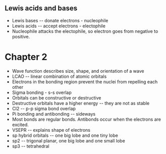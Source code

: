 ## Lewis acids and bases
* Lewis bases -- donate electrons - nucleophile
* Lewis acids -- accept electrons - electophile
* Nucleophile attacks the electophile, so electron goes from negative to positive.

# Chapter 2

* Wave function describes size, shape, and orientation of a wave
* LCAO -- linear combination of atomic orbitals
* Electrons in the bonding region prevent the nuclei from repelling each other
* Sigma bonding - s-s overlap
* Orbitals can be constructive or destructive
* Destructive orbitals have a higher energy -- they are not as stable
* Cl2 -- p-p sigma bond overlap
* Pi bonding and antibonding -- sideways
* Most bonds are regular bonds. Antibonds occur when the electrons are excited.
* VSEPR -- explains shape of electrons
* sp hybrid orbitals -- one big lobe and one tiny lobe
* sp2 -- trigonal planar, one big lobe and one small lobe
* sp3 -- tetrahedral
